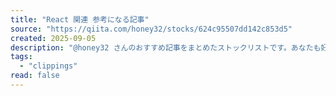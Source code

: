 ```yaml
---
title: "React 関連 参考になる記事"
source: "https://qiita.com/honey32/stocks/624c95507dd142c853d5"
created: 2025-09-05
description: "@honey32 さんのおすすめ記事をまとめたストックリストです。あなたも好きな記事をまとめて保存できるストックリストを作って、シェアしてみませんか？"
tags:
  - "clippings"
read: false
---
```

